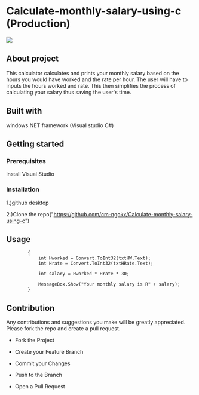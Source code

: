 # Calculate-monthly-salary-using-c (Production)

<img src="https://www.morebusiness.com/wp-content/uploads/2007/10/calculator-tablet-pen.jpg">

## About project
This calculator calculates and prints your monthly salary based on the hours you would have worked and the rate per hour. The user will have to inputs the hours worked and rate. This then simplifies the process of calculating your salary thus saving the user's time.

## Built with
windows.NET framework (Visual studio C#)

## Getting started
### Prerequisites 
install Visual Studio

### Installation
1.)github desktop

2.)Clone the repo("https://github.com/cm-ngokx/Calculate-monthly-salary-using-c")

## Usage
~~~ private void btnSalary_Click(object sender, EventArgs e)
        {
            int Hworked = Convert.ToInt32(txtHW.Text);
            int Hrate = Convert.ToInt32(txtHRate.Text);

            int salary = Hworked * Hrate * 30;

            MessageBox.Show("Your monthly salary is R" + salary);
        }
~~~

## Contribution
Any contributions and suggestions you make will be greatly appreciated. Please fork the repo and create a pull request. 

*	Fork the Project

*	Create your Feature Branch 

*	Commit your Changes 

*	Push to the Branch 

*	Open a Pull Request



